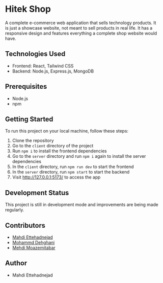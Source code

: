 # Hitek Shop
A complete e-commerce web application that sells technology products. It is just a showcase website, not meant to sell products in real life. It has a responsive design and features everything a complete shop website would have.

## Technologies Used
- Frontend: React, Tailwind CSS
- Backend: Node.js, Express.js, MongoDB

## Prerequisites
- Node.js
- npm

## Getting Started
To run this project on your local machine, follow these steps:

1. Clone the repository
2. Go to the `client` directory of the project
3. Run `npm i` to install the frontend dependencies
4. Go to the `server` directory and run `npm i` again to install the server dependencies
5. In the `client` directory, run `npm run dev` to start the frontend
6. In the `server` directory, run `npm start` to start the backend
7. Visit http://127.0.0.1:5173/ to access the app

## Development Status
This project is still in development mode and improvements are being made regularly.

## Contributors
- [Mahdi Ettehadnejad](https://github.com/mahdi-Eth)
- [Mohammd Dehghani](https://github.com/Mohammad-dn)
- [Mehdi Moazemitabar](https://github.com/mehdimoazemi)

## Author
- Mahdi Ettehadnejad
